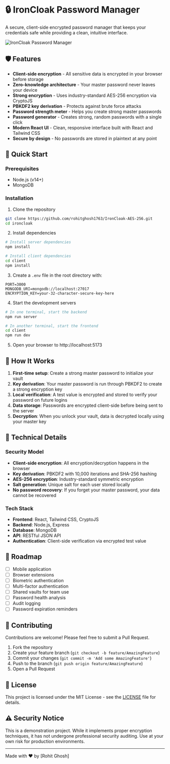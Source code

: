 # 🔒 IronCloak Password Manager

A secure, client-side encrypted password manager that keeps your credentials safe while providing a clean, intuitive interface.

![IronCloak Password Manager](https://via.placeholder.com/800x400?text=IronCloak+Password+Manager)

## 🛡️ Features

-   **Client-side encryption** - All sensitive data is encrypted in your browser before storage
-   **Zero-knowledge architecture** - Your master password never leaves your device
-   **Strong encryption** - Uses industry-standard AES-256 encryption via CryptoJS
-   **PBKDF2 key derivation** - Protects against brute force attacks
-   **Password strength meter** - Helps you create strong master passwords
-   **Password generator** - Creates strong, random passwords with a single click
-   **Modern React UI** - Clean, responsive interface built with React and Tailwind CSS
-   **Secure by design** - No passwords are stored in plaintext at any point

## 🚀 Quick Start

### Prerequisites

-   Node.js (v14+)
-   MongoDB

### Installation

1. Clone the repository

```bash
git clone https://github.com/rohitghosh1763/IronCloak-AES-256.git
cd ironcloak
```

2. Install dependencies

```bash
# Install server dependencies
npm install

# Install client dependencies
cd client
npm install
```

3. Create a `.env` file in the root directory with:

```
PORT=3000
MONGODB_URI=mongodb://localhost:27017
ENCRYPTION_KEY=your-32-character-secure-key-here
```

4. Start the development servers

```bash
# In one terminal, start the backend
npm run server

# In another terminal, start the frontend
cd client
npm run dev
```

5. Open your browser to http://localhost:5173

## 🔐 How It Works

1. **First-time setup**: Create a strong master password to initialize your vault
2. **Key derivation**: Your master password is run through PBKDF2 to create a strong encryption key
3. **Local verification**: A test value is encrypted and stored to verify your password on future logins
4. **Data storage**: Passwords are encrypted client-side before being sent to the server
5. **Decryption**: When you unlock your vault, data is decrypted locally using your master key

## 🧠 Technical Details

### Security Model

-   **Client-side encryption**: All encryption/decryption happens in the browser
-   **Key derivation**: PBKDF2 with 10,000 iterations and SHA-256 hashing
-   **AES-256 encryption**: Industry-standard symmetric encryption
-   **Salt generation**: Unique salt for each user stored locally
-   **No password recovery**: If you forget your master password, your data cannot be recovered

### Tech Stack

-   **Frontend**: React, Tailwind CSS, CryptoJS
-   **Backend**: Node.js, Express
-   **Database**: MongoDB
-   **API**: RESTful JSON API
-   **Authentication**: Client-side verification via encrypted test value

## 📱 Roadmap

-   [ ] Mobile application
-   [ ] Browser extensions
-   [ ] Biometric authentication
-   [ ] Multi-factor authentication
-   [ ] Shared vaults for team use
-   [ ] Password health analysis
-   [ ] Audit logging
-   [ ] Password expiration reminders

## 🔧 Contributing

Contributions are welcome! Please feel free to submit a Pull Request.

1. Fork the repository
2. Create your feature branch (`git checkout -b feature/AmazingFeature`)
3. Commit your changes (`git commit -m 'Add some AmazingFeature'`)
4. Push to the branch (`git push origin feature/AmazingFeature`)
5. Open a Pull Request

## 📄 License

This project is licensed under the MIT License - see the [LICENSE](LICENSE) file for details.

## ⚠️ Security Notice

This is a demonstration project. While it implements proper encryption techniques, it has not undergone professional security auditing. Use at your own risk for production environments.

---

Made with ❤️ by [Rohit Ghosh]
